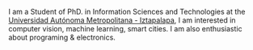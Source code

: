 I am a Student of PhD. in Information Sciences and Technologies at the [Universidad Autónoma Metropolitana - Iztapalapa](https://pcyti.izt.uam.mx), I am interested in computer vision, machine learning, smart cities.
I am also enthusiastic about programing & electronics.


